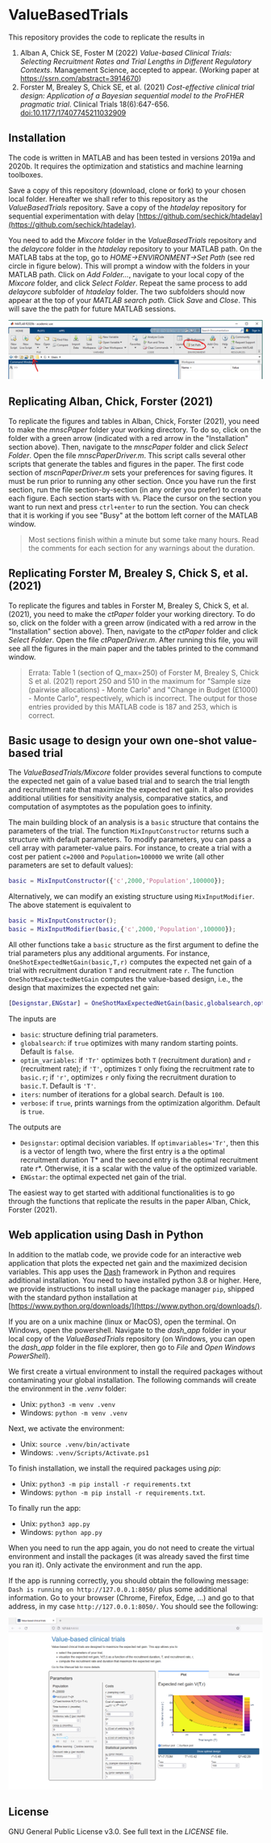 # ValueBasedTrials

This repository provides the code to replicate the results in 
1. Alban A, Chick SE, Foster M (2022) *Value-based Clinical Trials: Selecting Recruitment Rates and Trial Lengths in Different Regulatory Contexts*. Management Science, accepted to appear. (Working paper at https://ssrn.com/abstract=3914670)
2. Forster M, Brealey S, Chick SE, et al. (2021) *Cost-effective clinical trial design: Application of a Bayesian sequential model to the ProFHER pragmatic trial*. Clinical Trials 18(6):647-656. [doi:10.1177/17407745211032909](https://journals.sagepub.com/doi/10.1177/17407745211032909)

## Installation
The code is written in MATLAB and has been tested in versions 2019a and 2020b. It requires the optimization and statistics and machine learning toolboxes.

Save a copy of this repository (download, clone or fork) to your chosen local folder. Hereafter we shall refer to this repository as the *ValueBasedTrials* repository. Save a copy of the *htadelay* repository for sequential experimentation with delay [https://github.com/sechick/htadelay](https://github.com/sechick/htadelay).

You need to add the *Mixcore* folder in the *ValueBasedTrials* repository and the *delaycore* folder in the *htadelay* repository to your MATLAB path. On the MATLAB tabs at the top, go to  *HOME->ENVIRONMENT->Set Path* (see red circle in figure below). This will prompt a window with the folders in your MATLAB path. Click on *Add Folder...*, navigate to your local copy of the *Mixcore* folder, and click *Select Folder*. Repeat the same process to add *delaycore* subfolder of *htadelay* folder. The two subfolders should now appear at the top of your *MATLAB search path*. Click *Save* and *Close*. This will save the the path for future MATLAB sessions.

![](matlab_setpath.png)

## Replicating Alban, Chick, Forster (2021)
To replicate the figures and tables in Alban, Chick, Forster (2021), you need to make the *mnscPaper* folder your working directory. To do so, click on the folder with a green arrow (indicated with a red arrow in the "Installation" section above). Then, navigate to the *mnscPaper* folder and click *Select Folder*. Open the file *mnscPaperDriver.m*. This script calls several other scripts that generate the tables and figures in the paper.
The first code section of *mscnPaperDriver.m* sets your preferences for saving figures. It must be run prior to running any other section. Once you have run the first section, run the file section-by-section (in any order you prefer) to create each figure. Each section starts with `%%`. Place the cursor on the section you want to run next and press `ctrl+enter` to run the section. You can check that it is working if you see "Busy" at the bottom left corner of the MATLAB window.

> Most sections finish within a minute but some take many hours. Read the comments for each section for any warnings about the duration.

## Replicating Forster M, Brealey S, Chick S, et al. (2021)
To replicate the figures and tables in Forster M, Brealey S, Chick S, et al. (2021), you need to make the *ctPaper* folder your working directory. To do so, click on the folder with a green arrow (indicated with a red arrow in the "Installation" section above). Then, navigate to the *ctPaper* folder and click *Select Folder*. Open the file *ctPaperDriver.m*. After running this file, you will see all the figures in the main paper and the tables printed to the command window.

> Errata: Table 1 (section of Q_max=250) of Forster M, Brealey S, Chick S et al. (2021) report 250 and 510 in the maximum for "Sample size (pairwise allocations) - Monte Carlo" and "Change in Budget (£1000) - Monte Carlo", respectively, which is incorrect. The output for those entries provided by this MATLAB code is 187 and 253, which is correct.

## Basic usage to design your own one-shot value-based trial

The *ValueBasedTrials/Mixcore* folder provides several functions to compute the expected net gain of a value based trial and to search the trial length and recruitment rate that maximize the expected net gain. It also provides additional utilities for sensitivity analysis, comparative statics, and computation of asymptotes as the population goes to infinity.

The main building block of an analysis is a `basic` structure that contains the parameters of the trial. The function `MixInputConstructor` returns such a structure with default parameters. To modify parameters, you can pass a cell array with parameter-value pairs. For instance, to create a trial with a cost per patient `c=2000` and `Population=100000` we write (all other parameters are set to default values):
```matlab
basic = MixInputConstructor({'c',2000,'Population',100000});
```
Alternatively, we can modify an existing structure using `MixInputModifier`. The above statement is equivalent to
```matlab
basic = MixInputConstructor();
basic = MixInputModifier(basic,{'c',2000,'Population',100000});
```

All other functions take a `basic` structure as the first argument to define the trial parameters plus any additional arguments. For instance, `OneShotExpectedNetGain(basic,T,r)` computes the expected net gain of a trial with recruitment duration `T` and recruitment rate `r`. The function `OneShotMaxExpectedNetGain` computes the value-based design, i.e., the design that maximizes the expected net gain:
```matlab
[Designstar,ENGstar] = OneShotMaxExpectedNetGain(basic,globalsearch,optim_variables,iters,verbose);
```
The inputs are
- `basic`: structure defining trial parameters.
- `globalsearch`: if `true` optimizes with many random starting points. Default is `false`.
- `optim_variables`: if `'Tr'` optimizes both `T` (recruitment duration) and `r` (recruitment rate); if `'T'`, optimizes `T` only fixing the recruitment rate to `basic.r`; if `'r'`, optimizes `r` only fixing the recruitment duration to `basic.T`. Default is `'T'`.
- `iters`: number of iterations for a global search. Default is `100`.
- `verbose`: if `true`, prints warnings from the optimization algorithm. Default is `true`.

The outputs are
- `Designstar`: optimal decision variables. If `optimvariables='Tr'`, then this is a vector of length two, where the first entry is a the optimal recruitment duration T* and the second entry is the optimal recruitment rate r*. Otherwise, it is a scalar with the value of the optimized variable.
- `ENGstar`: the optimal expected net gain of the trial.

The easiest way to get started with additional functionalities is to go through the functions that replicate the results in the paper Alban, Chick, Forster (2021).

## Web application using Dash in Python
In addition to the matlab code, we provide code for an interactive web application that plots the expected net gain and the maximized decision variables. This app uses the [Dash](https://dash.plotly.com/introduction) framework in Python and requires additional installation. You need to have installed python 3.8 or higher. Here, we provide instructions to install using the package manager `pip`, shipped with the standard python installation at [https://www.python.org/downloads/](https://www.python.org/downloads/).

If you are on a unix machine (linux or MacOS), open the terminal. On Windows, open the powershell. Navigate to the *dash_app* folder in your local copy of the *ValueBasedTrials* repository (on Windows, you can open the *dash_app* folder in the file explorer, then go to *File* and *Open Windows PowerShell*).

We first create a virtual environment to install the required packages without contaminating your global installation. The following commands will create the environment in the *.venv* folder:
- Unix: `python3 -m venv .venv`
- Windows: `python -m venv .venv`

Next, we activate the environment:
- Unix: `source .venv/bin/activate`
- Windows: `.venv/Scripts/Activate.ps1`

To finish installation, we install the required packages using *pip*: 
- Unix: `python3 -m pip install -r requirements.txt`
- Windows: `python -m pip install -r requirements.txt`.

To finally run the app:
- Unix: `python3 app.py`
- Windows: `python app.py`

When you need to run the app again, you do not need to create the virtual environment and install the packages (it was already saved the first time you ran it). Only activate the environment and run the app.

If the app is running correctly, you should obtain the following message: `Dash is running on http://127.0.0.1:8050/` plus some additional information. Go to your browser (Chrome, Firefox, Edge, ...) and go to that address, in my case `http://127.0.0.1:8050/`. You should see the following:

![](dash_app_example.png)

## License
GNU General Public License v3.0. See full text in the *LICENSE* file.
